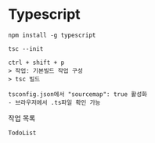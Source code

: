 # Typescript

 ```
npm install -g typescript
 ```

    tsc --init

    ctrl + shift + p
    > 작업: 기본빌드 작업 구성
    > tsc 빌드

    tsconfig.json에서 "sourcemap": true 활성화 
    - 브라우저에서 .ts파일 확인 가능
작업 목록
    
    TodoList







